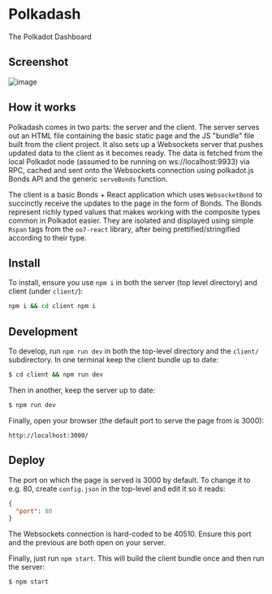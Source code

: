 # Polkadash

The Polkadot Dashboard

## Screenshot

![image](https://user-images.githubusercontent.com/138296/43685489-48767cf6-98b4-11e8-82ea-cefc4f6dd04c.png)

## How it works

Polkadash comes in two parts: the server and the client. The server serves out an HTML file containing the basic static page and the JS "bundle" file built from the client project. It also sets up a Websockets server that pushes updated data to the client as it becomes ready. The data is fetched from the local Polkadot node (assumed to be running on ws://localhost:9933) via RPC, cached and sent onto the Websockets connection using polkadot.js Bonds API and the generic `serveBonds` function.

The client is a basic Bonds + React application which uses `WebsocketBond` to succinctly receive the updates to the page in the form of Bonds. The Bonds represent richly typed values that makes working with the composite types common in Polkadot easier. They are isolated and displayed using simple `Rspan` tags from the `oo7-react` library, after being prettified/stringified according to their type.

## Install

To install, ensure you use `npm i` in both the server (top level directory) and client (under `client/`):

```sh
npm i && cd client npm i
```

## Development

To develop, run `npm run dev` in both the top-level directory and the `client/` subdirectory. In one terminal keep the client bundle up to date:

```sh
$ cd client && npm run dev
```

Then in another, keep the server up to date:

```sh
$ npm run dev
``` 

Finally, open your browser (the default port to serve the page from is 3000):

```
http://localhost:3000/
```

## Deploy

The port on which the page is served is 3000 by default. To change it to e.g. 80, create `config.json` in the top-level and edit it so it reads:

```json
{
  "port": 80
}
```

The Websockets connection is hard-coded to be 40510. Ensure this port and the previous are both open on your server.

Finally, just run `npm start`. This will build the client bundle once and then run the server:

```sh
$ npm start
```

